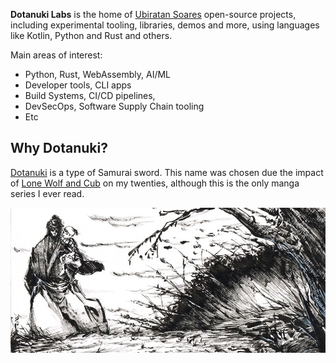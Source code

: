 **Dotanuki Labs** is the home of [Ubiratan Soares](https://github.com/ubiratansoares) open-source projects, including experimental tooling, libraries, demos and more, using languages like Kotlin, Python and Rust and others.

Main areas of interest:

- Python, Rust, WebAssembly, AI/ML
- Developer tools, CLI apps
- Build Systems, CI/CD pipelines,
- DevSecOps, Software Supply Chain tooling
- Etc

## Why Dotanuki?

[Dotanuki](https://en.wikipedia.org/wiki/D%C5%8Dtanuki) is a type of Samurai sword. This name was chosen due the impact of [Lone Wolf and Cub](https://en.wikipedia.org/wiki/Lone_Wolf_and_Cub) on my twenties, although this is the only manga series I ever read.


![](https://github.com/dotanuki-labs/.github/blob/main/profile/ogami.jpg?raw=true)
